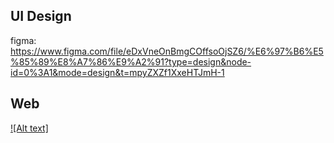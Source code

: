 ## UI Design

figma: https://www.figma.com/file/eDxVneOnBmgCOffsoOjSZ6/%E6%97%B6%E5%85%89%E8%A7%86%E9%A2%91?type=design&node-id=0%3A1&mode=design&t=mpyZXZf1XxeHTJmH-1

## Web


[![Alt text]](https://big-event-spcrey.oss-cn-beijing.aliyuncs.com/demo.mp4)



